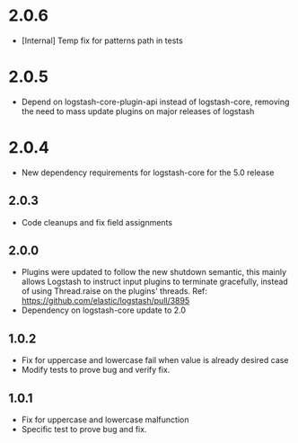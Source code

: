 # 2.0.6
  - [Internal] Temp fix for patterns path in tests
# 2.0.5
  - Depend on logstash-core-plugin-api instead of logstash-core, removing the need to mass update plugins on major releases of logstash
# 2.0.4
  - New dependency requirements for logstash-core for the 5.0 release
## 2.0.3
 - Code cleanups and fix field assignments

## 2.0.0
 - Plugins were updated to follow the new shutdown semantic, this mainly allows Logstash to instruct input plugins to terminate gracefully,
   instead of using Thread.raise on the plugins' threads. Ref: https://github.com/elastic/logstash/pull/3895
 - Dependency on logstash-core update to 2.0

## 1.0.2
 - Fix for uppercase and lowercase fail when value is already desired case
 - Modify tests to prove bug and verify fix.

## 1.0.1
 - Fix for uppercase and lowercase malfunction
 - Specific test to prove bug and fix.
